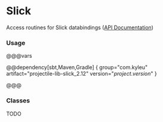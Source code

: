 # Slick

Access routines for Slick databindings
([API Documentation](../api/projectile-lib-slick/com/kyleu/projectile/index.html))

### Usage

@@@vars

@@dependency[sbt,Maven,Gradle] {
  group="com.kyleu"
  artifact="projectile-lib-slick_2.12"
  version="$project.version$"
}

@@@

### Classes

TODO
